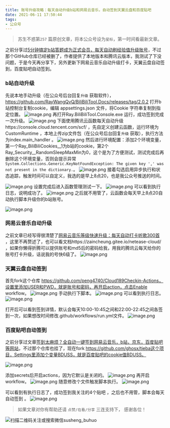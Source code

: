 ```yaml
---
title: 账号升级攻略：每天自动升级b站和网易云音乐，自动签到天翼云盘和百度贴吧
date: 2021-06-11 17:50:44
tags:
- 公众号
---
```

 > 苏生不惑第`257` 篇原创文章，将本公众号设为`星标`，第一时间看最新文章。


之前分享过[5分钟搞定b站答题成为正式会员，每天自动刷经验值升级账号](https://mp.weixin.qq.com/s/V5usFXLlIKsx8o0mCYyL3A)，不过那个GitHub仓库已经被删了，作者提供了本地版本和腾讯云版本，我测试了下没问题，于是今天再分享下，另外更新下网易云音乐自动升级打卡，天翼云盘自动签到，百度贴吧自动签到。

### b站自动升级
先说本地手动升级（在公众号后台回复`升级` 获取软件），
https://github.com/RayWangQvQ/BiliBiliTool.Docs/releases/tag/2.0.2 
打开b站控制台复制cookie，编辑 appsettings.json 文件，将Cookie 字符串复制到指定位置。
![image.png](https://upload-images.jianshu.io/upload_images/23152173-c60ae57d6cbc7be7.png?imageMogr2/auto-orient/strip%7CimageView2/2/w/1240)
再打开Ray.BiliBiliTool.Console.exe 运行，成功签到完成一次升级。
![image.png](https://upload-images.jianshu.io/upload_images/23152173-78bd6d622a4de004.png?imageMogr2/auto-orient/strip%7CimageView2/2/w/1240)
下面使用腾讯云函数每天自动升级https://console.cloud.tencent.com/scf/ ，先自定义创建云函数，运行环境为CustomRuntime ，本地上传zip文件包（在公众号后台回复`升级` 获取），执行方法为index.main_handler 。
![image.png](https://upload-images.jianshu.io/upload_images/23152173-f6ea43c3e9fbf14b.png?imageMogr2/auto-orient/strip%7CimageView2/2/w/1240)
然后进行环境配置：添加2个环境变量，第一个Ray_BiliBiliCookies__1为b站的cookie，第2个Ray_Security__RandomSleepMaxMin为0，这个是为了方便测试，测试完成后再删除这个环境变量，否则会提示异常`System.Collections.Generic.KeyNotFoundException: The given key ',' was not present in the dictionary.`。
![image.png](https://upload-images.jianshu.io/upload_images/23152173-43f98aa1de1a1d05.png?imageMogr2/auto-orient/strip%7CimageView2/2/w/1240)
接着勾选启用异步执行和状态追踪，触发时间可以自定义，我选的是早上8点20，也是我公众号推送的时间。

![image.png](https://upload-images.jianshu.io/upload_images/23152173-56ab5f0fd2e150c1.png?imageMogr2/auto-orient/strip%7CimageView2/2/w/1240)
设置完成后进入函数管理测试一下。
![image.png](https://upload-images.jianshu.io/upload_images/23152173-761041d46f706119.png?imageMogr2/auto-orient/strip%7CimageView2/2/w/1240)
可以看到执行日志，说明成功了。
![image.png](https://upload-images.jianshu.io/upload_images/23152173-700d25075758df19.png?imageMogr2/auto-orient/strip%7CimageView2/2/w/1240)
之后就不用管了，云函数会每天早上8点20自动执行脚本升级你的b站账号。

![image.png](https://upload-images.jianshu.io/upload_images/23152173-0613b4551b28c63c.png?imageMogr2/auto-orient/strip%7CimageView2/2/w/1240)

### 网易云音乐自动升级
之前文章已经写得很清楚了[网易云音乐等级快速升级：每天自动打卡听歌300首](https://mp.weixin.qq.com/s/0EbycloxlbwRQkhViL8sVA) ，这里不再赘述了，也可以看文档https://zaincheung.gitee.io/netease-cloud/  ，如果你懒得折腾可以提供账号和md5后的密码给我，用我的腾讯云每天给你的账号打卡升级，话说我的号快6级了。
![image.png](https://upload-images.jianshu.io/upload_images/23152173-0216cb0d5f93d9f3.png?imageMogr2/auto-orient/strip%7CimageView2/2/w/1240)

### 天翼云盘自动签到

首先fork这个仓库 https://github.com/peng4740/Cloud189Checkin-Actions，设置里添加USER和PWD，就是账号和密码，再开启action，点击Enable workflow。
![image.png](https://upload-images.jianshu.io/upload_images/23152173-fb8f1d1aeea89778.png?imageMogr2/auto-orient/strip%7CimageView2/2/w/1240)
手动执行下脚本。
![image.png](https://upload-images.jianshu.io/upload_images/23152173-efdda7f6776c73f5.png?imageMogr2/auto-orient/strip%7CimageView2/2/w/1240)
可以看到执行日志。
![image.png](https://upload-images.jianshu.io/upload_images/23152173-674ebfe6a66b1f96.png?imageMogr2/auto-orient/strip%7CimageView2/2/w/1240)


打开后可以看到签到详情，默认会每天10:00-10:45之间和22:00-22:45之间各签到一次，如果想改时间修改.github/workflows/run.yml文件。
![image.png](https://upload-images.jianshu.io/upload_images/23152173-4b9cb034efe18b99.png?imageMogr2/auto-orient/strip%7CimageView2/2/w/1240)
 
### 百度贴吧自动签到

之前分享过文章[签到太麻烦？全自动一键签到网易云音乐，b站，京东，百度贴吧等网站](https://mp.weixin.qq.com/s/2yB4MsQhUybDWD7NDEzgdw)，不过那个仓库也挂了，现在fork 
 https://github.com/ghosx/tieba这个项目，Settings里添加个变量BDUSS，就是百度贴吧的cookie值BDUSS。

![image.png](https://upload-images.jianshu.io/upload_images/23152173-72974d833e45565d.png?imageMogr2/auto-orient/strip%7CimageView2/2/w/1240)

添加secrets后开启actions，因为它默认是关闭的。
![image.png](https://upload-images.jianshu.io/upload_images/23152173-87461b8a3df964df.png?imageMogr2/auto-orient/strip%7CimageView2/2/w/1240)
再开启workflow。
![image.png](https://upload-images.jianshu.io/upload_images/23152173-ad9448ab359a3b9a.png?imageMogr2/auto-orient/strip%7CimageView2/2/w/1240)
随意修改个文件触发脚本执行。
![image.png](https://upload-images.jianshu.io/upload_images/23152173-0dff8d62221299b5.png?imageMogr2/auto-orient/strip%7CimageView2/2/w/1240)

可以看到有执行日志了，成功签到我关注的4个贴吧 ，之后也不用管，脚本会每天自动签到 。
![image.png](https://upload-images.jianshu.io/upload_images/23152173-d7cfb33e1c22bfc1.png?imageMogr2/auto-orient/strip%7CimageView2/2/w/1240)
 
>  如果文章对你有帮助还请 `点赞/在看/分享` 三连支持下， 感谢各位！

![扫描二维码关注或搜索微信susheng_buhuo](https://upload-images.jianshu.io/upload_images/23152173-61c280d775baf3e6.png?imageMogr2/auto-orient/strip%7CimageView2/2/w/1240)
